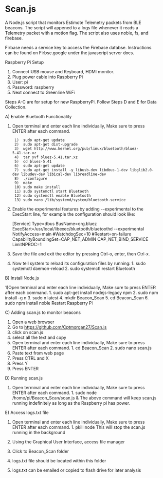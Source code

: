 # Scan.js
A Node.js script that monitors Estimote Telemetry packets from BLE beacons.
The script will appened to a logs file whenever it reads a Telemetry packet with a motion flag.
The script also uses noble, fs, and firebase.

Firbase needs a service key to access the Firebase databse. Instructions can be found on Firbse.google under the javascript server docs.



Raspberry Pi Setup
1. Connect USB mouse and Keyboard, HDMI monitor.
2. Plug power cable into Raspberry Pi
3. User: pi
4. Password: raspberry
5. Next connect to Greenline WiFi

Steps A-C are for setup for new RaspberryPi. Follow Steps D and E for Data Collection.

A) Enable Bluetooth Functionality

1) Open terminal and enter each line individually, Make sure to press ENTER after each command.

		1)	sudo apt-get update
		2)	sudo apt-get dist-upgrade
		3)	wget http://www.kernel.org/pub/linux/bluetooth/bluez-5.41.tar.xz
		4)	tar xvf bluez-5.41.tar.xz
		5)	cd bluez-5.41 
		6)	sudo apt-get update
		7)	sudo apt-get install -y libusb-dev libdbus-1-dev libglib2.0-dev libudev-dev libical-dev libreadline-dev
		8)	./configure
		9)	make
		10)	sudo make install
		11)	sudo systemctl start Bluetooth
		12)	sudo systemctl enable Bluetooth
		13)	sudo nano /lib/systemd/system/bluetooth.service
	
2) Enable the experimental features by adding --experimental to the ExecStart line, for example the configuration should look like:
	
	[Service]
	Type=dbus
	BusName=org.bluez
	ExecStart=/usr/local/libexec/bluetooth/bluetoothd --experimental               
	NotifyAccess=main
	#WatchdogSec=10
	#Restart=on-failure
	CapabilityBoundingSet=CAP_NET_ADMIN CAP_NET_BIND_SERVICE
	LimitNPROC=1

3) Save the file and exit the editor by pressing Ctrl-o, enter, then Ctrl-x.

4) Now tell system to reload its configuration files by running:
		1.	sudo systemctl daemon-reload
		2.	sudo systemctl restart Bluetooth

B) Install Node.js

1)Open terminal and enter each line individually, Make sure to press ENTER after each command.
		1.	sudo apt-get install nodejs-legacy npm
		2.	sudo npm install –g n
		3.	sudo n latest
		4.	mkdir Beacon_Scan
		5.	cd Beacon_Scan
		6.	sudo npm install noble
	Restart Raspberry Pi

C) Adding scan.js to monitor beacons
	
1. Open a web browser
2. Go to https://github.com/Cptmorgan27/Scan.js 
3. click on scan.js 
4. select all the text and copy
5. Open terminal and enter each line individually, Make sure to press ENTER after each command. 
		1.	cd Beacon_Scan
		2.	sudo nano scan.js
6. Paste text from web page
7. Press CTRL and X 
8. Press Y
9. Press ENTER

D) Running scan.js

1) Open terminal and enter each line individually, Make sure to press ENTER after each command. 
		1.	sudo node /home/pi/Beacon_Scan/scan.js &
The above command will keep scan.js running indefinitely as long as the Raspberry pi has power.

E) Access logs.txt file

1) Open terminal and enter each line individually, Make sure to press ENTER after each command. 
		1.	pkill node
This will stop the scan.js running in the background

2) Using the Graphical User Interface, access file manager
3) Click to Beacon_Scan folder
4) logs.txt file should be located within this folder
5) logs.txt can be emailed or copied to flash drive for later analysis 
